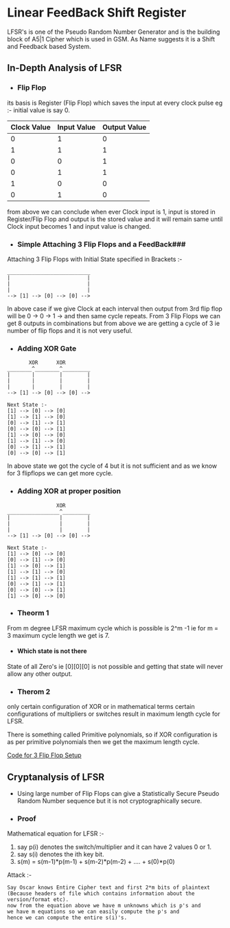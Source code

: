 # Linear FeedBack Shift Register #

LFSR's is one of the Pseudo Random Number Generator and is the building block of A5|1 Cipher which is used in GSM. As Name suggests it is a
Shift and Feedback based System. 

## In-Depth Analysis of LFSR ##

-  ### Flip Flop ###

its basis is Register (Flip Flop) which saves the input at every clock pulse eg :-
initial value is say 0.

Clock Value |Input Value | Output Value
------------|-------------|-------------
0|1|0
1|1|1
0|0|1
0|1|1
1|0|0
0|1|0

from above we can conclude when ever Clock input is 1, input is stored in Register/Flip Flop and output is the stored value and it will 
remain same until Clock input becomes 1 and input value is changed.

-  ### Simple Attaching 3 Flip Flops and a FeedBack### 

Attaching 3 Flip Flops with Initial State specified in Brackets :-
```
___________________________
|                         |
|                         |
|                         |
--> [1] --> [0] --> [0] -->
```
In above case if we give Clock at each interval then output from 3rd flip flop will be 0 -> 0 -> 1 -> and then same cycle repeats.
From 3 Flip Flops we can get 8 outputs in combinations but from above we are getting a cycle of 3 ie number of flip flops and 
it is not very useful.

- ### Adding XOR Gate ###
```
       XOR      XOR
________^________^_________
|       |        |        |
|       |        |        |
|       |        |        |
--> [1] --> [0] --> [0] -->

Next State :-
[1] --> [0] --> [0]
[1] --> [1] --> [0]
[0] --> [1] --> [1]
[0] --> [0] --> [1]
[1] --> [0] --> [0]
[1] --> [1] --> [0]
[0] --> [1] --> [1]
[0] --> [0] --> [1]

```

In above state we got the cycle of 4 but it is not sufficient and as we know for 3 flipflops we can get more cycle.

- ### Adding XOR at proper position ###
```
                XOR
_________________^_________
|                |        |
|                |        |
|                |        |
--> [1] --> [0] --> [0] -->

Next State :-
[1] --> [0] --> [0]
[0] --> [1] --> [0]
[1] --> [0] --> [1]
[1] --> [1] --> [0]
[1] --> [1] --> [1]
[0] --> [1] --> [1]
[0] --> [0] --> [1]
[1] --> [0] --> [0]

```
- ### Theorm 1 ###
From m degree LFSR maximum cycle which is possible is 2^m -1 ie for m = 3 maximum cycle length we get is 7. 
- #### Which state is not there ####
State of all Zero's ie [0][0][0] is not possible and getting that state will never allow any other output.

- ### Therom 2 ###
only certain configuration of XOR or in mathematical terms certain configurations of multipliers or switches result in maximum length cycle for LFSR.

There is something called Primitive polynomials, so if XOR configuration is as per primitive polynomials then we get the maximum length cycle.

[Code for 3 Flip Flop Setup](https://github.com/SasanLabs/SasanCiphers/blob/master/src/org/sasanlabs/ciphers/stream/random/SimpleDegree3LFSR.java)

## Cryptanalysis of LFSR  ##
- Using large number of Flip Flops can give a Statistically Secure Pseudo Random Number sequence but it is not cryptographically secure.

- ### Proof ###
Mathematical equation for LFSR :-
1. say p(i) denotes the switch/multiplier and it can have 2 values 0 or 1.
2. say s(i) denotes the ith key bit.
3. s(m) = s(m-1)*p(m-1) + s(m-2)*p(m-2) + .... + s(0)*p(0)

Attack :-
``` 
Say Oscar knows Entire Cipher text and first 2*m bits of plaintext 
(Because headers of file which contains information about the version/format etc).
now from the equation above we have m unknowns which is p's and 
we have m equations so we can easily compute the p's and 
hence we can compute the entire s(i)'s.
```
